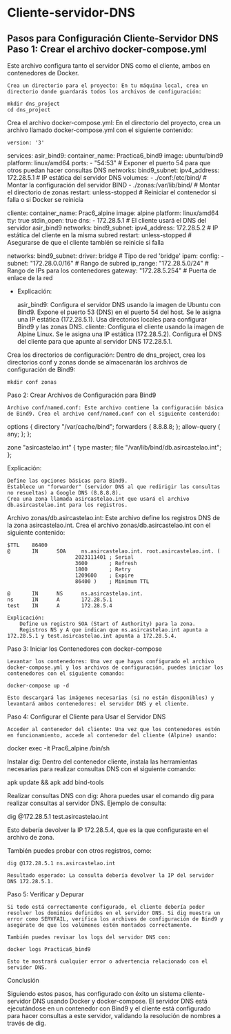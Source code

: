 # Cliente-servidor-DNS
Pasos para Configuración Cliente-Servidor DNS
Paso 1: Crear el archivo docker-compose.yml
---

Este archivo configura tanto el servidor DNS como el cliente, ambos en contenedores de Docker.

    Crea un directorio para el proyecto: En tu máquina local, crea un directorio donde guardarás todos los archivos de configuración:
```
mkdir dns_project
cd dns_project
```
Crea el archivo docker-compose.yml: En el directorio del proyecto, crea un archivo llamado docker-compose.yml con el siguiente contenido:
```
version: '3'
```
services:
  asir_bind9:
    container_name: Practica6_bind9
    image: ubuntu/bind9
    platform: linux/amd64
    ports:
      - "54:53"  # Exponer el puerto 54 para que otros puedan hacer consultas DNS
    networks:
      bind9_subnet:
        ipv4_address: 172.28.5.1  # IP estática del servidor DNS
    volumes:
      - ./conf:/etc/bind/  # Montar la configuración del servidor BIND
      - ./zonas:/var/lib/bind/  # Montar el directorio de zonas
    restart: unless-stopped  # Reiniciar el contenedor si falla o si Docker se reinicia

  cliente:
    container_name: Prac6_alpine
    image: alpine
    platform: linux/amd64
    tty: true
    stdin_open: true
    dns:
      - 172.28.5.1  # El cliente usará el DNS del servidor asir_bind9
    networks:
      bind9_subnet:
        ipv4_address: 172.28.5.2  # IP estática del cliente en la misma subred
    restart: unless-stopped  # Asegurarse de que el cliente también se reinicie si falla

networks:
  bind9_subnet:
    driver: bridge  # Tipo de red 'bridge'
    ipam:
      config:
        - subnet: "172.28.0.0/16"  # Rango de subred
          ip_range: "172.28.5.0/24"  # Rango de IPs para los contenedores
          gateway: "172.28.5.254"  # Puerta de enlace de la red

- Explicación:

    asir_bind9: Configura el servidor DNS usando la imagen de Ubuntu con Bind9.
        Expone el puerto 53 (DNS) en el puerto 54 del host.
        Se le asigna una IP estática (172.28.5.1).
        Usa directorios locales para configurar Bind9 y las zonas DNS.
    cliente: Configura el cliente usando la imagen de Alpine Linux.
        Se le asigna una IP estática (172.28.5.2).
        Configura el DNS del cliente para que apunte al servidor DNS 172.28.5.1.

Crea los directorios de configuración: Dentro de dns_project, crea los directorios conf y zonas donde se almacenarán los archivos de configuración de Bind9:

    mkdir conf zonas

Paso 2: Crear Archivos de Configuración para Bind9

    Archivo conf/named.conf: Este archivo contiene la configuración básica de Bind9. Crea el archivo conf/named.conf con el siguiente contenido:

options {
  directory "/var/cache/bind";
  forwarders {
    8.8.8.8;
  };
  allow-query { any; };
};

zone "asircastelao.int" {
  type master;
  file "/var/lib/bind/db.asircastelao.int";
};

Explicación:

    Define las opciones básicas para Bind9.
    Establece un "forwarder" (servidor DNS al que redirigir las consultas no resueltas) a Google DNS (8.8.8.8).
    Crea una zona llamada asircastelao.int que usará el archivo db.asircastelao.int para los registros.

Archivo zonas/db.asircastelao.int: Este archivo define los registros DNS de la zona asircastelao.int. Crea el archivo zonas/db.asircastelao.int con el siguiente contenido:

    $TTL    86400
    @       IN      SOA     ns.asircastelao.int. root.asircastelao.int. (
                          2023111401 ; Serial
                          3600       ; Refresh
                          1800       ; Retry
                          1209600    ; Expire
                          86400 )    ; Minimum TTL

    @       IN      NS      ns.asircastelao.int.
    ns      IN      A       172.28.5.1
    test    IN      A       172.28.5.4

    Explicación:
        Define un registro SOA (Start of Authority) para la zona.
        Registros NS y A que indican que ns.asircastelao.int apunta a 172.28.5.1 y test.asircastelao.int apunta a 172.28.5.4.

Paso 3: Iniciar los Contenedores con docker-compose

    Levantar los contenedores: Una vez que hayas configurado el archivo docker-compose.yml y los archivos de configuración, puedes iniciar los contenedores con el siguiente comando:

    docker-compose up -d

    Esto descargará las imágenes necesarias (si no están disponibles) y levantará ambos contenedores: el servidor DNS y el cliente.

Paso 4: Configurar el Cliente para Usar el Servidor DNS

    Acceder al contenedor del cliente: Una vez que los contenedores estén en funcionamiento, accede al contenedor del cliente (Alpine) usando:

docker exec -it Prac6_alpine /bin/sh

Instalar dig: Dentro del contenedor cliente, instala las herramientas necesarias para realizar consultas DNS con el siguiente comando:

apk update && apk add bind-tools

Realizar consultas DNS con dig: Ahora puedes usar el comando dig para realizar consultas al servidor DNS. Ejemplo de consulta:

dig @172.28.5.1 test.asircastelao.int

Esto debería devolver la IP 172.28.5.4, que es la que configuraste en el archivo de zona.

También puedes probar con otros registros, como:

    dig @172.28.5.1 ns.asircastelao.int

    Resultado esperado: La consulta debería devolver la IP del servidor DNS 172.28.5.1.

Paso 5: Verificar y Depurar

    Si todo está correctamente configurado, el cliente debería poder resolver los dominios definidos en el servidor DNS. Si dig muestra un error como SERVFAIL, verifica los archivos de configuración de Bind9 y asegúrate de que los volúmenes estén montados correctamente.

    También puedes revisar los logs del servidor DNS con:

    docker logs Practica6_bind9

    Esto te mostrará cualquier error o advertencia relacionado con el servidor DNS.

Conclusión

Siguiendo estos pasos, has configurado con éxito un sistema cliente-servidor DNS usando Docker y docker-compose. El servidor DNS está ejecutándose en un contenedor con Bind9 y el cliente está configurado para hacer consultas a este servidor, validando la resolución de nombres a través de dig.
